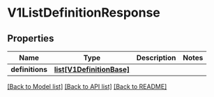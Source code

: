 # V1ListDefinitionResponse

## Properties
Name | Type | Description | Notes
------------ | ------------- | ------------- | -------------
**definitions** | [**list[V1DefinitionBase]**](V1DefinitionBase.md) |  | 

[[Back to Model list]](../vela-client/README.md#documentation-for-models) [[Back to API list]](../vela-client/README.md#documentation-for-api-endpoints) [[Back to README]](../vela-client/README.md)

